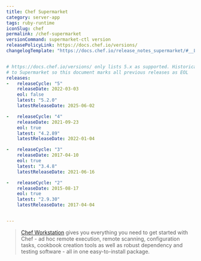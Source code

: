 ```yaml
---
title: Chef Supermarket
category: server-app
tags: ruby-runtime
iconSlug: chef
permalink: /chef-supermarket
versionCommand: supermarket-ctl version
releasePolicyLink: https://docs.chef.io/versions/
changelogTemplate: "https://docs.chef.io/release_notes_supermarket/#__LATEST__"


# https://docs.chef.io/versions/ only lists 5.x as supported. Historically Chef has had a roll-forward approach
# to Supermarket so this document marks all previous releases as EOL
releases:
-   releaseCycle: "5"
    releaseDate: 2022-03-03
    eol: false
    latest: "5.2.0"
    latestReleaseDate: 2025-06-02

-   releaseCycle: "4"
    releaseDate: 2021-09-23
    eol: true
    latest: "4.2.89"
    latestReleaseDate: 2022-01-04

-   releaseCycle: "3"
    releaseDate: 2017-04-10
    eol: true
    latest: "3.4.8"
    latestReleaseDate: 2021-06-16

-   releaseCycle: "2"
    releaseDate: 2015-08-17
    eol: true
    latest: "2.9.30"
    latestReleaseDate: 2017-04-04


---
```


> [Chef Workstation](https://docs.chef.io/workstation/) gives you everything you need to get started with Chef -
> ad hoc remote execution, remote scanning, configuration tasks, cookbook creation tools as well as robust
> dependency and testing software - all in one easy-to-install package.
